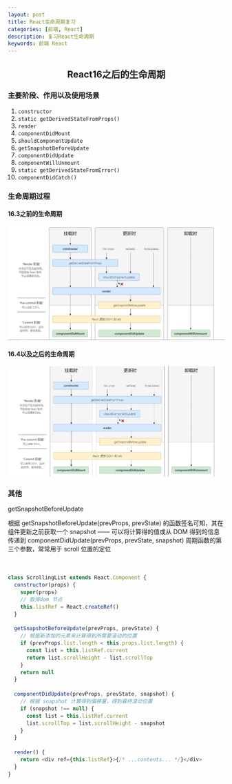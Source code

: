 ```yaml
---
layout: post
title: React生命周期复习
categories: [前端, React]
description: 复习React生命周期
keywords: 前端 React
---
```



<h2 align="center">React16之后的生命周期</h2>

### 主要阶段、作用以及使用场景

 1. `constructor`
 2. `static getDerivedStateFromProps()`
 3. `render`
 4. `componentDidMount`
 5. `shouldComponentUpdate`
 6. `getSnapshotBeforeUpdate`
 7. `componentDidUpdate`
 8. `componentWillUnmount`
 9. `static getDerivedStateFromError()`
 10. `componentDidCatch()`


### 生命周期过程


#### 16.3之前的生命周期

  ![16.3](../images/posts/16.3.png)


#### 16.4以及之后的生命周期

  ![16.4](../images/posts/16.4.png)



### 其他


getSnapshotBeforeUpdate

根据 getSnapshotBeforeUpdate(prevProps, prevState) 的函数签名可知，其在组件更新之前获取一个 snapshot —— 可以将计算得的值或从 DOM 得到的信息传递到 componentDidUpdate(prevProps, prevState, snapshot) 周期函数的第三个参数，常常用于 scroll 位置的定位

```javascript


class ScrollingList extends React.Component {
  constructor(props) {
    super(props)
    // 取得dom 节点
    this.listRef = React.createRef()
  }

  getSnapshotBeforeUpdate(prevProps, prevState) {
    // 根据新添加的元素来计算得到所需要滚动的位置
    if (prevProps.list.length < this.props.list.length) {
      const list = this.listRef.current
      return list.scrollHeight - list.scrollTop
    }
    return null
  }

  componentDidUpdate(prevProps, prevState, snapshot) {
    // 根据 snapshot 计算得到偏移量，得到最终滚动位置
    if (snapshot !== null) {
      const list = this.listRef.current
      list.scrollTop = list.scrollHeight - snapshot
    }
  }

  render() {
    return <div ref={this.listRef}>{/* ...contents... */}</div>
  }
}

```